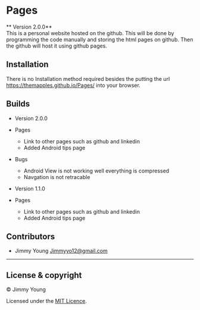 # Pages

** Version 2.0.0**<br />
This is a personal website hosted on the github.
This will be done by programming the code manually and storing the html pages on github.
Then the github will host it using github pages.

## Installation

There is no Installation method required besides the putting the url https://themapples.github.io/Pages/ into your browser.

## Builds

- Version 2.0.0
- Pages
	- Link to other pages such as github and linkedin
	- Added Android tips page
- Bugs 
	- Android View is not working well everything is compressed
	- Navgation is not retracable

- Version 1.1.0
- Pages
	- Link to other pages such as github and linkedin
	- Added Android tips page

## Contributors

 - Jimmy Young <Jimmyyo12@gmail.com>
---

## License & copyright

© Jimmy Young

Licensed under the [MIT Licence](LICENSE).
